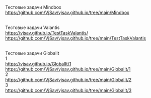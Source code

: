 Тестовые задачи Mindbox
<br>
https://github.com/VjSav/vjsav.github.io/tree/main/Mindbox
<br><br>

Тестовые задачи Valantis
<br>
https://vjsav.github.io/TestTaskValantis/
<br>
https://github.com/VjSav/vjsav.github.io/tree/main/TestTaskValantis
<br><br>

Тестовые задачи GlobalIt
<br>
1 
<br>
https://vjsav.github.io/GlobalIt/1
<br>
https://github.com/VjSav/vjsav.github.io/tree/main/GlobalIt/1
<br>
2
<br>
https://github.com/VjSav/vjsav.github.io/tree/main/GlobalIt/2
<br>
3
<br>
https://github.com/VjSav/vjsav.github.io/tree/main/GlobalIt/3
<br>

